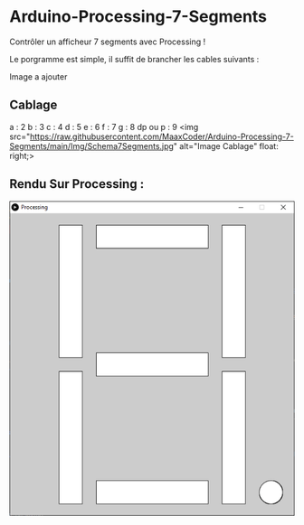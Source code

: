 # Arduino-Processing-7-Segments
Contrôler un afficheur 7 segments avec Processing !

Le porgramme est simple, il suffit de brancher les cables suivants :

Image a ajouter

## Cablage
a : 2
b : 3
c : 4
d : 5
e : 6
f : 7
g : 8
dp ou p : 9
<img src="https://raw.githubusercontent.com/MaaxCoder/Arduino-Processing-7-Segments/main/Img/Schema7Segments.jpg" alt="Image Cablage" float: right;>

## Rendu Sur Processing :
<img src="https://raw.githubusercontent.com/MaaxCoder/Arduino-Processing-7-Segments/main/Img/Processing_Windows.png" alt="Procesing Windows"/>
